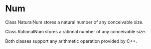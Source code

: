 Num
===

Class NaturalNum stores a natural number of any conceivable size.

Class RationalNum stores a rational number of any conceivable size.

Both classes support any arithmetic operation provided by C++.
